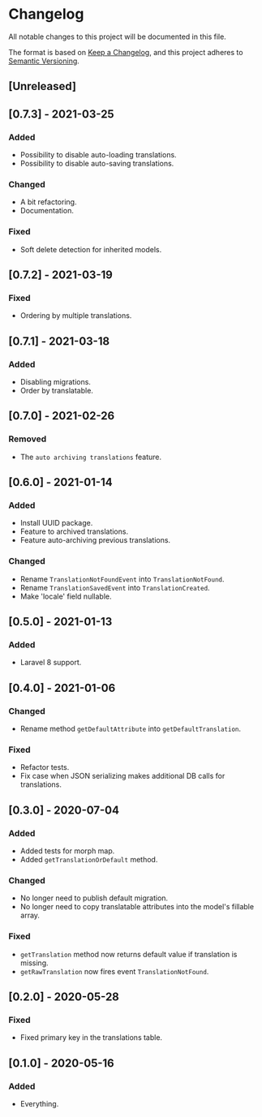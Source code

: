 # Changelog
All notable changes to this project will be documented in this file.

The format is based on [Keep a Changelog](https://keepachangelog.com/en/1.0.0/),
and this project adheres to [Semantic Versioning](https://semver.org/spec/v2.0.0.html).

## [Unreleased]

## [0.7.3] - 2021-03-25
### Added
- Possibility to disable auto-loading translations.
- Possibility to disable auto-saving translations.

### Changed
- A bit refactoring.
- Documentation.

### Fixed
- Soft delete detection for inherited models.

## [0.7.2] - 2021-03-19
### Fixed
- Ordering by multiple translations.

## [0.7.1] - 2021-03-18
### Added
- Disabling migrations.
- Order by translatable.

## [0.7.0] - 2021-02-26
### Removed
- The `auto archiving translations` feature.

## [0.6.0] - 2021-01-14
### Added
- Install UUID package.
- Feature to archived translations.
- Feature auto-archiving previous translations.

### Changed
- Rename `TranslationNotFoundEvent` into `TranslationNotFound`.
- Rename `TranslationSavedEvent` into `TranslationCreated`.
- Make 'locale' field nullable.

## [0.5.0] - 2021-01-13
### Added
- Laravel 8 support.

## [0.4.0] - 2021-01-06
### Changed
- Rename method `getDefaultAttribute` into `getDefaultTranslation`.

### Fixed
- Refactor tests.
- Fix case when JSON serializing makes additional DB calls for translations.

## [0.3.0] - 2020-07-04
### Added
- Added tests for morph map.
- Added `getTranslationOrDefault` method.

### Changed
- No longer need to publish default migration.
- No longer need to copy translatable attributes into the model's fillable array.

### Fixed
- `getTranslation` method now returns default value if translation is missing.
- `getRawTranslation` now fires event `TranslationNotFound`.

## [0.2.0] - 2020-05-28
### Fixed
- Fixed primary key in the translations table.

## [0.1.0] - 2020-05-16
### Added
- Everything.
